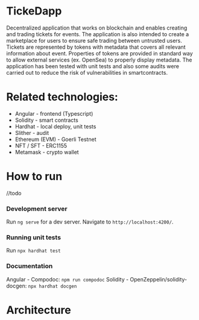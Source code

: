 # TickeDapp

Decentralized application that works on blockchain and enables creating and trading tickets for events. The application is also intended to create a marketplace for users to ensure safe trading between untrusted users. Tickets are represented by tokens with metadata that covers all relevant information about event. Properties of tokens are provided in standard way to allow external services (ex. OpenSea) to properly display metadata. The application has been tested with unit tests and also some audits were carried out to reduce the risk of vulnerabilities in smartcontracts.

# Related technologies:
- Angular - frontend (Typescript) 
- Solidity - smart contracts
- Hardhat - local deploy, unit tests
- Slither - audit
- Ethereum (EVM) - Goerli Testnet
- NFT / SFT - ERC1155
- Metamask - crypto wallet

# How to run
//todo
### Development server
Run `ng serve` for a dev server. Navigate to `http://localhost:4200/`. 
### Running unit tests
Run `npx hardhat test`
### Documentation
Angular - Compodoc: `npm run compodoc`
Solidity - OpenZeppelin/solidity-docgen: `npx hardhat docgen`

# Architecture



